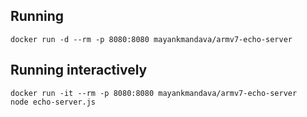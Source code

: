 ## Running
```
docker run -d --rm -p 8080:8080 mayankmandava/armv7-echo-server
```
## Running interactively
```
docker run -it --rm -p 8080:8080 mayankmandava/armv7-echo-server
node echo-server.js
```
